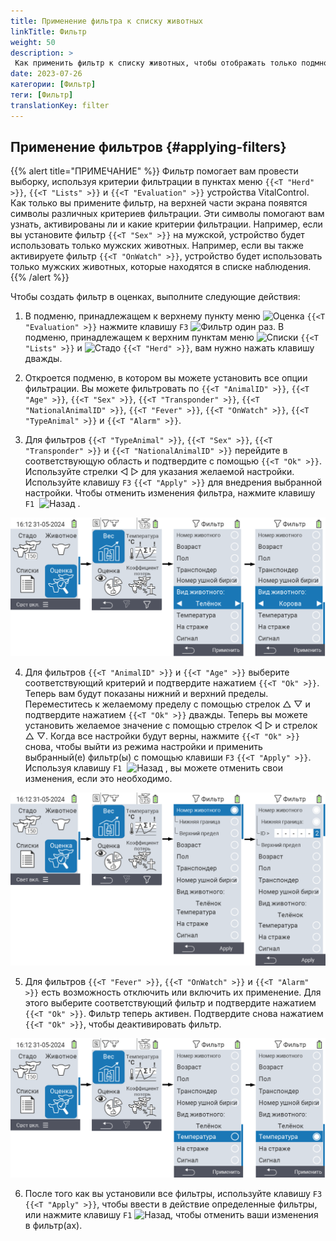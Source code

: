 ```yaml
---
title: Применение фильтра к списку животных
linkTitle: Фильтр
weight: 50
description: >
 Как применить фильтр к списку животных, чтобы отображать только подмножество животных, присутствующих на устройстве.
date: 2023-07-26
категории: [Фильтр]
теги: [Фильтр]
translationKey: filter
---
```

## Применение фильтров {#applying-filters}

{{% alert title="ПРИМЕЧАНИЕ" %}}
Фильтр помогает вам провести выборку, используя критерии фильтрации в пунктах меню `{{<T "Herd" >}}`, `{{<T "Lists" >}}` и `{{<T "Evaluation" >}}` устройства VitalControl. Как только вы примените фильтр, на верхней части экрана появятся символы различных критериев фильтрации. Эти символы помогают вам узнать, активированы ли и какие критерии фильтрации. Например, если вы установите фильтр `{{<T "Sex" >}}` на мужской, устройство будет использовать только мужских животных. Например, если вы также активируете фильтр `{{<T "OnWatch" >}}`, устройство будет использовать только мужских животных, которые находятся в списке наблюдения.
{{% /alert %}}

Чтобы создать фильтр в оценках, выполните следующие действия:

1. В подменю, принадлежащем к верхнему пункту меню <img src="/icons/main/evaluation.svg" width="50" align="bottom" alt="Оценка" /> `{{<T "Evaluation" >}}` нажмите клавишу `F3` <img src="/icons/footer/filter.svg" width="25" align="bottom" alt="Фильтр" /> один раз. В подменю, принадлежащем к верхним пунктам меню <img src="/icons/main/lists.svg" width="28" align="bottom" alt="Списки" /> `{{<T "Lists" >}}` и <img src="/icons/main/herd.svg" width="60" align="bottom" alt="Стадо" /> `{{<T "Herd" >}}`, вам нужно нажать клавишу дважды.

2. Откроется подменю, в котором вы можете установить все опции фильтрации. Вы можете фильтровать по `{{<T "AnimalID" >}}`, `{{<T "Age" >}}`, `{{<T "Sex" >}}`, `{{<T "Transponder" >}}`, `{{<T "NationalAnimalID" >}}`, `{{<T "Fever" >}}`, `{{<T "OnWatch" >}}`, `{{<T "TypeAnimal" >}}` и `{{<T "Alarm" >}}`.

3. Для фильтров `{{<T "TypeAnimal" >}}`, `{{<T "Sex" >}}`, `{{<T "Transponder" >}}` и `{{<T "NationalAnimalID" >}}` перейдите в соответствующую область и подтвердите с помощью `{{<T "Ok" >}}`. Используйте стрелки ◁ ▷ для указания желаемой настройки. Используйте клавишу `F3` `{{<T "Apply" >}}` для внедрения выбранной настройки. Чтобы отменить изменения фильтра, нажмите клавишу `F1` &nbsp;<img src="/icons/footer/exit.svg" width="25" align="bottom" alt="Назад" />&nbsp;.

![VitalControl: меню Оценка Создать фильтр](images/filter.png "Создать фильтр")

4. Для фильтров `{{<T "AnimalID" >}}` и `{{<T "Age" >}}` выберите соответствующий критерий и подтвердите нажатием `{{<T "Ok" >}}`. Теперь вам будут показаны нижний и верхний пределы. Переместитесь к желаемому пределу с помощью стрелок △ ▽ и подтвердите нажатием `{{<T "Ok" >}}` дважды. Теперь вы можете установить желаемое значение с помощью стрелок ◁ ▷ и стрелок △ ▽. Когда все настройки будут верны, нажмите `{{<T "Ok" >}}` снова, чтобы выйти из режима настройки и применить выбранный(е) фильтр(ы) с помощью клавиши `F3` `{{<T "Apply" >}}`. Используя клавишу `F1` &nbsp;<img src="/icons/footer/exit.svg" width="25" align="bottom" alt="Назад" />&nbsp;, вы можете отменить свои изменения, если это необходимо.

![VitalControl: меню Оценка Создать фильтр](images/filter2.png "Создать фильтр")

5. Для фильтров `{{<T "Fever" >}}`, `{{<T "OnWatch" >}}` и `{{<T "Alarm" >}}` есть возможность отключить или включить их применение. Для этого выберите соответствующий фильтр и подтвердите нажатием `{{<T "Ok" >}}`. Фильтр теперь активен. Подтвердите снова нажатием `{{<T "Ok" >}}`, чтобы деактивировать фильтр.

![VitalControl: меню Оценка Создать фильтр](images/filter3.png "Создать фильтр")

6. После того как вы установили все фильтры, используйте клавишу `F3` `{{<T "Apply" >}}`, чтобы ввести в действие определенные фильтры, или нажмите клавишу `F1` <img src="/icons/footer/exit.svg" width="25" align="bottom" alt="Назад" />, чтобы отменить ваши изменения в фильтр(ах).
